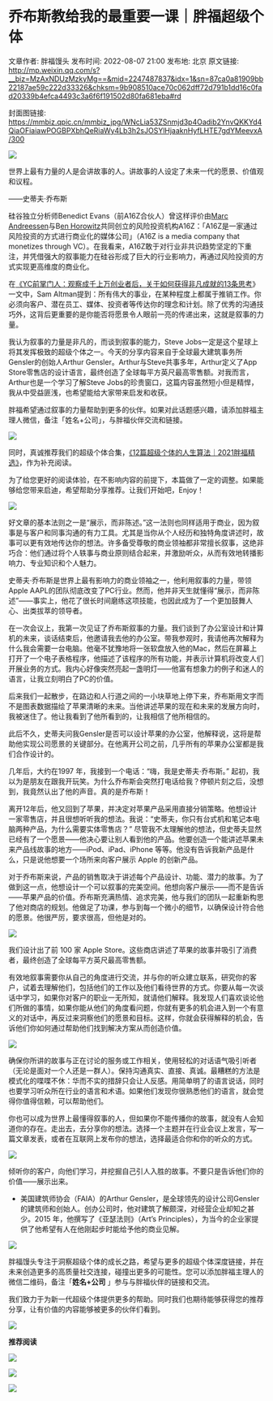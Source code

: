 # 乔布斯教给我的最重要一课｜胖福超级个体

文章作者: 胖福馒头
发布时间: 2022-08-07 21:00
发布地: 北京
原文链接: http://mp.weixin.qq.com/s?__biz=MzAxNDUzMzkyMg==&mid=2247487837&idx=1&sn=87ca0a81909bb22187ae59c222d33326&chksm=9b908510ace70c062dff72d791b1dd16c0fad20339b4efca4493c3a6f6f191502d80fa681eba#rd

封面图链接: https://mmbiz.qpic.cn/mmbiz_jpg/WNcLia53ZSnmjd3p4Oadib2YnvQKKYd4QiaOFiaiawPOGBPXbhQeRiaWy4Lb3h2sJOSYlHjaaknHyfLHTE7gdYMeevxA/300

![](https://mmbiz.qpic.cn/mmbiz_gif/WNcLia53ZSnnAkJs802skTlVBicopgeHudu8sbWe0bmzMX3nhV5BwFx9h4rx0PocboRkNDsLROibA9nyia3gCmFTWg/640?wx_fmt=gif)

世界上最有力量的人是会讲故事的人。讲故事的人设定了未来一代的愿景、价值观和议程。  

——史蒂夫·乔布斯

硅谷独立分析师Benedict Evans（前A16Z合伙人）曾这样评价由[Marc
Andreessen](http://mp.weixin.qq.com/s?__biz=MzAxNDUzMzkyMg==&mid=2247487256&idx=1&sn=8d840315ba579d77f99928e688b33ced&chksm=9b909b55ace71243924e9b5e9135281da67b8aed7721599b5378fa502d9a7c492fa075086468&scene=21#wechat_redirect)与B[en
Horowitz](http://mp.weixin.qq.com/s?__biz=MzAxNDUzMzkyMg==&mid=2247487680&idx=1&sn=afcae1e390b06524fb52833309db9c0b&chksm=9b90848dace70d9b424fb9ca9ef4510d69c786dbbebe9ac34628d4ab03139eec193059d5580c&scene=21#wechat_redirect)共同创立的风险投资机构A16Z：「A16Z是一家通过风险投资的方式进行商业化的媒体公司」（A16Z
is a media company that monetizes through
VC）。在我看来，A16Z敢于对行业非共识趋势坚定的下重注，并凭借强大的叙事能力在硅谷形成了巨大的行业影响力，再通过风险投资的方式实现更高维度的商业化。

在[《YC前掌门人：观察成千上万创业者后，关于如何获得非凡成就的13条思考](http://mp.weixin.qq.com/s?__biz=MzAxNDUzMzkyMg==&mid=2247486885&idx=1&sn=222285c49db9bae3c931a0786fc5ae3a&chksm=9b9099e8ace710fee868f6dde3c15d424ecfe3994e640882ea931908493239c58350ec135413&scene=21#wechat_redirect)》一文中，Sam
Altman提到：所有伟大的事业，在某种程度上都属于推销工作。你必须向客户、潜在员工、媒体、投资者等传达你的理念和计划。除了优秀的沟通技巧外，这背后更重要的是你能否将愿景令人眼前一亮的传递出来，这就是叙事的力量。

我认为叙事的力量是非凡的，而谈到叙事的能力，Steve
Jobs一定是这个星球上将其发挥极致的超级个体之一。今天的分享内容来自于全球最大建筑事务所Gensler的创始人Arthur
Gensler。Arthur与Steve共事多年，Arthur定义了App
Store零售店的设计语言，最终创造了全球每平方英尺最高零售额。对我而言，Arthur也是一个学习了解Steve
Jobs的珍贵窗口，这篇内容虽然短小但是精悍，我从中受益匪浅，也希望能给大家带来启发和收获。  

胖福希望通过叙事的力量帮助到更多的伙伴。如果对此话题感兴趣，请添加胖福主理人微信，备注「姓名+公司」，与胖福伙伴交流和链接。

![](https://mmbiz.qpic.cn/mmbiz_png/WNcLia53ZSnmzB2km00GUmkdOuH1rCFiawwTOhnH24NBhwzFILvlxaJUnAZs8gDvewxQTpI2fY2eLOH8Ibxylsicg/640?wx_fmt=png)

同时，真诚推荐我们的超级个体合集，[《12篇超级个体的人生算法｜2021胖福精选》](http://mp.weixin.qq.com/s?__biz=MzAxNDUzMzkyMg==&mid=2247487313&idx=1&sn=753568417add51958284b2cb5a1086fd&chksm=9b909b1cace7120a493b0e0f86b5d7dcc26734406bd2947a7392e8c5cdf8f6f5dc36718ce690&scene=21#wechat_redirect)，作为补充阅读。

为了给您更好的阅读体验，在不影响内容的前提下，本篇做了一定的调整。如果能够给您带来启迪，希望帮助分享推荐。让我们开始吧，Enjoy！

![](https://mmbiz.qpic.cn/mmbiz_jpg/WNcLia53ZSnmjd3p4Oadib2YnvQKKYd4QiaXJc9ib3gHYqpKUyult4oyicRmxJbkibk87Ofyrs8BX647BcETQGtEYwIw/640?wx_fmt=jpeg)

好文章的基本法则之一是“展示，而非陈述。”这一法则也同样适用于商业，因为叙事是与客户和同事沟通的有力工具。尤其是当你从个人经历和独特角度讲述时，故事可以更有效地传达你的想法。许多备受尊敬的商业领袖都非常擅长叙事，这绝非巧合：他们通过将个人轶事与商业原则结合起来，并激励听众，从而有效地转播影响力、专业知识和个人魅力。  

史蒂夫·乔布斯是世界上最有影响力的商业领袖之一，他利用叙事的力量，带领Apple
AAPL的团队彻底改变了PC行业。然而，他并非天生就懂得“展示，而非陈述”——事实上，他花了很长时间磨练这项技能，也因此成为了一个更加鼓舞人心、出类拔萃的领导者。

在一次会议上，我第一次见证了乔布斯叙事的力量。我们谈到了办公室设计和计算机的未来，谈话结束后，他邀请我去他的办公室。带我参观时，我请他再次解释为什么我会需要一台电脑。他毫不犹豫地将一张软盘放入他的Mac，然后在屏幕上打开了一个电子表格程序，他描述了该程序的所有功能，并表示计算机将改变人们开展业务的方式。我内心好像突然亮起一盏明灯——他富有想象力的例子和迷人的语言，让我立刻明白了PC的价值。

后来我们一起散步，在路边和人行道之间的一小块草地上停下来，乔布斯用文字而不是图表数据描绘了苹果清晰的未来。当他讲述苹果的现在和未来的发展方向时，我被迷住了。他让我看到了他所看到的，让我相信了他所相信的。

此后不久，史蒂夫问我Gensler是否可以设计苹果的办公室，他解释说，这将是帮助他实现公司愿景的关键部分。在他离开公司之前，几乎所有的苹果办公室都是我们合作设计的。

几年后，大约在1997 年，我接到一个电话：“嗨，我是史蒂夫·乔布斯。”
起初，我以为是朋友在跟我开玩笑。为什么乔布斯会突然打电话给我？停顿片刻之后，没想到，我竟然认出了他的声音。真的是乔布斯！

离开12年后，他又回到了苹果，并决定对苹果产品采用直接分销策略。他想设计一家零售店，并且很想听听我的想法。我说：“史蒂夫，你只有台式机和笔记本电脑两种产品，为什么需要实体零售店？”
尽管我不太理解他的想法，但史蒂夫显然已经有了一个愿景——他决心要让别人看到他的产品。他要创造一个能讲述苹果未来产品线故事的地方——iPod、iPad、iPhone
等等。他没有告诉我新产品是什么，只是说他想要一个场所来向客户展示 Apple 的创新产品。

对于乔布斯来说，产品的销售取决于讲述每个产品设计、功能、潜力的故事。为了做到这一点，他想设计一个可以叙事的完美空间。他想向客户展示——而不是告诉——苹果产品的价值。乔布斯充满热情、追求完美，他与我们的团队一起重新构思了他对商店的规划。他做足了功课，参与到每一个微小的细节，以确保设计符合他的愿景。他很严厉，要求很高，但他是对的。

![](https://mmbiz.qpic.cn/mmbiz_jpg/WNcLia53ZSnmjd3p4Oadib2YnvQKKYd4QiaqkE7mE2CAnmgIHJMZR0DfJsLtNooTxHN6BPlJlY2rqiaUKOEWgLvAhA/640?wx_fmt=jpeg)

我们设计出了前 100 家 Apple Store。这些商店讲述了苹果的故事并吸引了消费者，最终创造了全球每平方英尺最高零售额。

有效地叙事需要你从自己的角度进行交流，并与你的听众建立联系，研究你的客户，试着去理解他们，包括他们的工作以及他们看待世界的方式。你要从每一次谈话中学习，如果你对客户的职业一无所知，就请他们解释。我发现人们喜欢谈论他们所做的事情，如果你能从他们的角度看问题，你就有更多的机会进入到一个有意义的对话中，再反过来洞察他们的愿景和目标。这样，你就会获得解释的机会，告诉他们你如何通过帮助他们找到解决方案从而创造价值。

![](https://mmbiz.qpic.cn/mmbiz_jpg/WNcLia53ZSnmjd3p4Oadib2YnvQKKYd4QiafKtcAMV5yhHmibNkMxMgo48QwQJJDajopchHMGbNmTmeLSpyyO2Xqmw/640?wx_fmt=jpeg)

确保你所讲的故事与正在讨论的服务或工作相关，使用轻松的对话语气吸引听者（无论是面对一个人还是一群人）。保持沟通真实、直接、真诚。最糟糕的方法是模式化的喋喋不休：华而不实的措辞只会让人反感。用简单明了的语言说话，同时也要学习听众所在行业的语言和术语。如果他们发现你很熟悉他们的语言，就会觉得你值得信赖，可以帮助他们。  

你也可以成为世界上最懂得叙事的人，但如果你不能传播你的故事，就没有人会知道你的存在。走出去，去分享你的想法。选择一个主题并在行业会议上发言，写一篇文章发表，或者在互联网上发布你的想法，选择最适合你和你的听众的方式。

![](https://mmbiz.qpic.cn/mmbiz_jpg/WNcLia53ZSnmjd3p4Oadib2YnvQKKYd4QiayHoyEgsUvw4v30EjL7TLS1M4nKu6sB5dkGicr2YH21wDLPpGcCGIUOA/640?wx_fmt=jpeg)

倾听你的客户，向他们学习，并挖掘自己引人入胜的故事。不要只是告诉他们你的价值——展示出来。  

  * 美国建筑师协会（FAIA）的Arthur Gensler，是全球领先的设计公司Gensler的建筑师和创始人。创办公司时，他对建筑了解颇深，对经营企业却知之甚少。2015 年，他撰写了《亚瑟法则》（Art’s Principles），为当今的企业家提供了他希望有人在他刚起步时能给予他的商业见解。

![](https://mmbiz.qpic.cn/mmbiz_png/WNcLia53ZSnkscO8HUiarib6DibgMHAkbbjj87RlXIMSt47BicTTQDUCdjdQuC7J6fQ7PDmYsWKwR114C5LR9ms9emw/640?wx_fmt=png)

胖福馒头专注于洞察超级个体的成长之路，希望与更多的超级个体深度链接，并在未来创造更多的高质量社交连接，碰撞出更多的可能性。您可以添加胖福主理人的微信二维码，备注「**姓名+公司**
」参与与胖福伙伴的链接和交流。

我们致力于为新一代超级个体提供更多的帮助。同时我们也期待能够获得您的推荐分享，让有价值的内容能够被更多的伙伴们看到。

![](https://mmbiz.qpic.cn/mmbiz_png/WNcLia53ZSnmzB2km00GUmkdOuH1rCFiawNLDHxVic0Rs4ju0dAAmlBPdVmpUjsdlV2ITcM5vMHOv08EOKCq2x0cg/640?wx_fmt=png)

**推荐阅读**

[![](https://mmbiz.qpic.cn/mmbiz_jpg/WNcLia53ZSnmjd3p4Oadib2YnvQKKYd4QiaCKSreSoibSSa5KZ5MM20tfHdUMicrgN5GjEowtfEI7EHviccTHRJvaLVQ/640?wx_fmt=jpeg)](http://mp.weixin.qq.com/s?__biz=MzAxNDUzMzkyMg==&mid=2247487809&idx=1&sn=16bb621c69d02ee2714210b3ee24efa1&chksm=9b90850cace70c1a67f3d4b6016b1b27ef7eeeb32ea85c38ae31f564b42d6e15a0dde84c8113&scene=21#wechat_redirect)

[![](https://mmbiz.qpic.cn/mmbiz_jpg/WNcLia53ZSnmZ5LFvdCRqJCgzN09ummhZ2diaDabYhRldUmEVCyhWxkbwUEfd8ZWVnQeGUqicNT74iccP8NkKxzaYg/640?wx_fmt=jpeg)](http://mp.weixin.qq.com/s?__biz=MzAxNDUzMzkyMg==&mid=2247487313&idx=1&sn=753568417add51958284b2cb5a1086fd&chksm=9b909b1cace7120a493b0e0f86b5d7dcc26734406bd2947a7392e8c5cdf8f6f5dc36718ce690&scene=21#wechat_redirect)

![](https://mmbiz.qpic.cn/mmbiz_gif/WNcLia53ZSnkUibiaZC67Qk2qjD4RJdQ5ib6QAQhevZ5n87ibVSmyJnJzQWbePwxxZNN4kAWnLhldUoz7vPUDzJjyqg/640?wx_fmt=gif)

  

